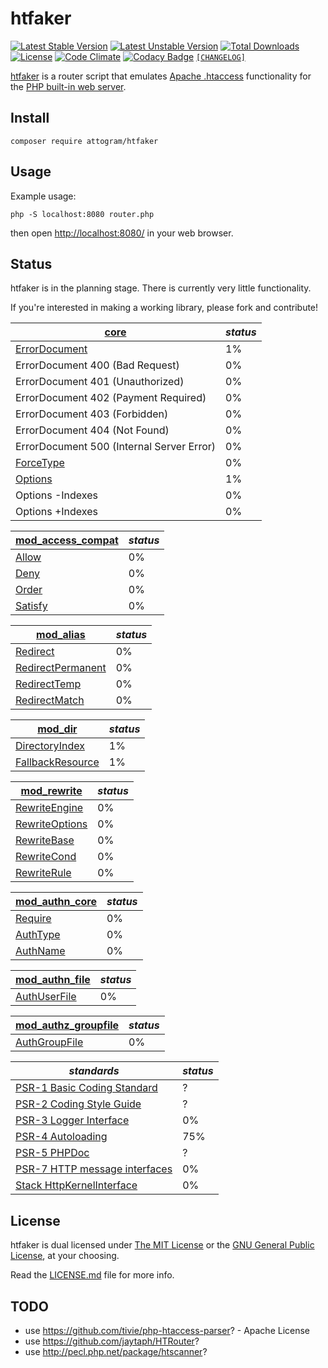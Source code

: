 # htfaker

[![Latest Stable Version](https://poser.pugx.org/attogram/htfaker/v/stable)](https://packagist.org/packages/attogram/htfaker)
[![Latest Unstable Version](https://poser.pugx.org/attogram/htfaker/v/unstable)](https://packagist.org/packages/attogram/htfaker)
[![Total Downloads](https://poser.pugx.org/attogram/htfaker/downloads)](https://packagist.org/packages/attogram/htfaker)
[![License](https://poser.pugx.org/attogram/htfaker/license)](https://github.com/attogram/htfaker/blob/master/LICENSE.md)
[![Code Climate](https://codeclimate.com/github/attogram/htfaker/badges/gpa.svg)](https://codeclimate.com/github/attogram/htfaker)
[![Codacy Badge](https://api.codacy.com/project/badge/Grade/798587683ca54661a8fb5df5ed850745)](https://www.codacy.com/app/attogram-project/htfaker?utm_source=github.com&amp;utm_medium=referral&amp;utm_content=attogram/htfaker&amp;utm_campaign=Badge_Grade)
[`[CHANGELOG]`](https://github.com/attogram/htfaker/blob/master/CHANGELOG.md)

[htfaker](https://github.com/attogram/htfaker) is a router script that emulates
[Apache .htaccess](https://httpd.apache.org/docs/current/howto/htaccess.html)
functionality for the
[PHP built-in web server](http://php.net/manual/en/features.commandline.webserver.php).

## Install

``composer require attogram/htfaker``

## Usage

Example usage:

``php -S localhost:8080 router.php``

then open [http://localhost:8080/](http://localhost:8080/) in your web browser.

## Status

htfaker is in the planning stage. There is currently very little functionality.

If you're interested in making a working library,
please fork and contribute!

[core](http://httpd.apache.org/docs/trunk/mod/core.html#allowoverride) | *status*<a id="core"></a>
-------------------- | --------------------
[ErrorDocument](http://httpd.apache.org/docs/trunk/mod/core.html#errordocument) | 1%
ErrorDocument 400 (Bad Request) | 0%
ErrorDocument 401 (Unauthorized) | 0%
ErrorDocument 402 (Payment Required) | 0%
ErrorDocument 403 (Forbidden) | 0%
ErrorDocument 404 (Not Found) | 0%
ErrorDocument 500 (Internal Server Error) | 0%
[ForceType](http://httpd.apache.org/docs/trunk/mod/core.html#forcetype) | 0%
[Options](http://httpd.apache.org/docs/trunk/mod/core.html#options) | 1%
Options -Indexes | 0%
Options +Indexes | 0%

[mod_access_compat](http://httpd.apache.org/docs/trunk/mod/mod_access_compat.html) | *status*
-------------------- | --------------------
[Allow](http://httpd.apache.org/docs/trunk/mod/mod_access_compat.html#allow) | 0%
[Deny](http://httpd.apache.org/docs/trunk/mod/mod_access_compat.html#deny) | 0%
[Order](http://httpd.apache.org/docs/trunk/mod/mod_access_compat.html#order) | 0%
[Satisfy](http://httpd.apache.org/docs/trunk/mod/mod_access_compat.html#satisfy) | 0%

[mod_alias](http://httpd.apache.org/docs/trunk/mod/mod_alias.html) | *status*
-------------------- | --------------------
[Redirect](http://httpd.apache.org/docs/trunk/mod/mod_alias.html#redirect) | 0%
[RedirectPermanent](http://httpd.apache.org/docs/trunk/mod/mod_alias.html#redirectpermanent) | 0%
[RedirectTemp](http://httpd.apache.org/docs/trunk/mod/mod_alias.html#redirecttemp) | 0%
[RedirectMatch](http://httpd.apache.org/docs/trunk/mod/mod_alias.html#redirectmatch) | 0%

[mod_dir](http://httpd.apache.org/docs/trunk/mod/mod_dir.html) | *status*
-------------------- | --------------------
[DirectoryIndex](https://httpd.apache.org/docs/trunk/mod/mod_dir.html#directoryindex) | 1%
[FallbackResource](https://httpd.apache.org/docs/trunk/mod/mod_dir.html#fallbackresource) | 1%

[mod_rewrite](http://httpd.apache.org/docs/trunk/mod/mod_rewrite.html) | *status*
-------------------- | --------------------
[RewriteEngine](http://httpd.apache.org/docs/trunk/mod/mod_rewrite.html#rewriteengine) | 0%
[RewriteOptions](http://httpd.apache.org/docs/trunk/mod/mod_rewrite.html#rewriteoptions) | 0%
[RewriteBase](http://httpd.apache.org/docs/trunk/mod/mod_rewrite.html#rewritebase) | 0%
[RewriteCond](http://httpd.apache.org/docs/trunk/mod/mod_rewrite.html#rewritecond) | 0%
[RewriteRule](http://httpd.apache.org/docs/trunk/mod/mod_rewrite.html#rewriterule) | 0%

[mod_authn_core](http://httpd.apache.org/docs/trunk/mod/mod_authn_core.html) | *status*
-------------------- | --------------------
[Require](http://httpd.apache.org/docs/trunk/mod/mod_authz_core.html#require) | 0%
[AuthType](http://httpd.apache.org/docs/trunk/mod/mod_authn_core.html#authtype) | 0%
[AuthName](http://httpd.apache.org/docs/trunk/mod/mod_authn_core.html#authname) | 0%

[mod_authn_file](http://httpd.apache.org/docs/trunk/mod/mod_authn_file.html) | *status*
-------------------- | --------------------
[AuthUserFile](http://httpd.apache.org/docs/trunk/mod/mod_authn_file.html#authuserfile) | 0%

[mod_authz_groupfile](http://httpd.apache.org/docs/trunk/mod/mod_authz_groupfile.html) | *status*
-------------------- | --------------------
[AuthGroupFile](http://httpd.apache.org/docs/trunk/mod/mod_authz_groupfile.html#authgroupfile) | 0%

*standards* | *status*
----------- | --------
[PSR-1 Basic Coding Standard](http://www.php-fig.org/psr/psr-1/) | ?
[PSR-2 Coding Style Guide](http://www.php-fig.org/psr/psr-2/) | ?
[PSR-3 Logger Interface](http://www.php-fig.org/psr/psr-3/) | 0%
[PSR-4 Autoloading](http://www.php-fig.org/psr/psr-4/) | 75%
[PSR-5 PHPDoc](https://github.com/phpDocumentor/fig-standards/blob/master/proposed/phpdoc.md) | ?
[PSR-7 HTTP message interfaces](http://www.php-fig.org/psr/psr-7/) | 0%
[Stack HttpKernelInterface](http://stackphp.com/) | 0%

## License

htfaker is dual licensed under
[The MIT License](http://opensource.org/licenses/MIT) or the
[GNU General Public License](http://opensource.org/licenses/GPL-3.0), at your choosing.

Read the
[LICENSE.md](https://github.com/attogram/htfaker/blob/master/LICENSE.md)
file for more info.


## TODO

* use <https://github.com/tivie/php-htaccess-parser>? - Apache License
* use <https://github.com/jaytaph/HTRouter>?
* use <http://pecl.php.net/package/htscanner>?
